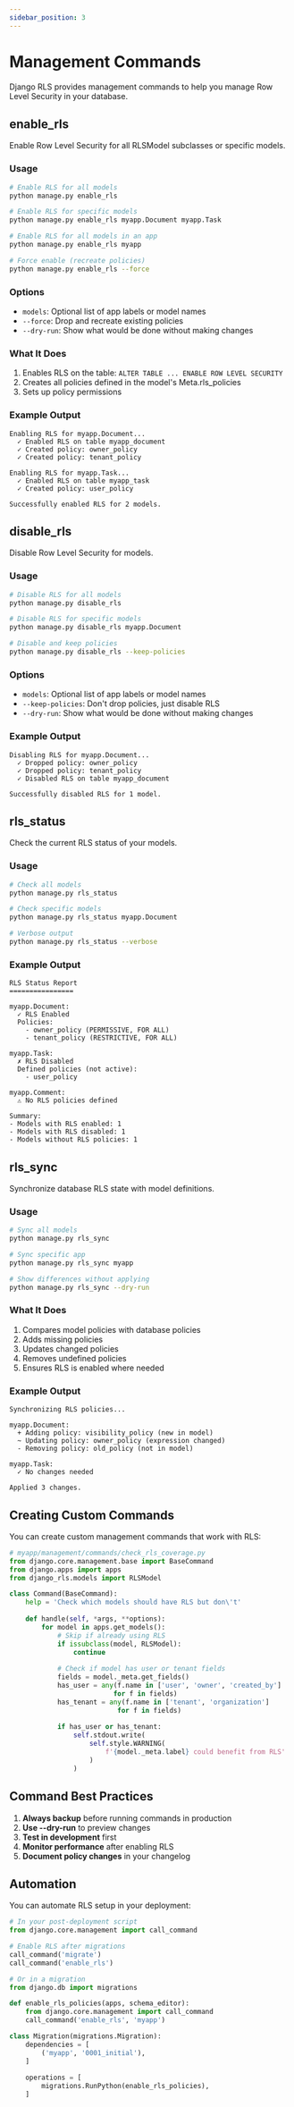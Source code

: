 ```yaml
---
sidebar_position: 3
---
```


# Management Commands

Django RLS provides management commands to help you manage Row Level Security in your database.

## enable_rls

Enable Row Level Security for all RLSModel subclasses or specific models.

### Usage

```bash
# Enable RLS for all models
python manage.py enable_rls

# Enable RLS for specific models
python manage.py enable_rls myapp.Document myapp.Task

# Enable RLS for all models in an app
python manage.py enable_rls myapp

# Force enable (recreate policies)
python manage.py enable_rls --force
```

### Options

- `models`: Optional list of app labels or model names
- `--force`: Drop and recreate existing policies
- `--dry-run`: Show what would be done without making changes

### What It Does

1. Enables RLS on the table: `ALTER TABLE ... ENABLE ROW LEVEL SECURITY`
2. Creates all policies defined in the model's Meta.rls_policies
3. Sets up policy permissions

### Example Output

```
Enabling RLS for myapp.Document...
  ✓ Enabled RLS on table myapp_document
  ✓ Created policy: owner_policy
  ✓ Created policy: tenant_policy
  
Enabling RLS for myapp.Task...
  ✓ Enabled RLS on table myapp_task
  ✓ Created policy: user_policy
  
Successfully enabled RLS for 2 models.
```

## disable_rls

Disable Row Level Security for models.

### Usage

```bash
# Disable RLS for all models
python manage.py disable_rls

# Disable RLS for specific models
python manage.py disable_rls myapp.Document

# Disable and keep policies
python manage.py disable_rls --keep-policies
```

### Options

- `models`: Optional list of app labels or model names
- `--keep-policies`: Don't drop policies, just disable RLS
- `--dry-run`: Show what would be done without making changes

### Example Output

```
Disabling RLS for myapp.Document...
  ✓ Dropped policy: owner_policy
  ✓ Dropped policy: tenant_policy
  ✓ Disabled RLS on table myapp_document
  
Successfully disabled RLS for 1 model.
```

## rls_status

Check the current RLS status of your models.

### Usage

```bash
# Check all models
python manage.py rls_status

# Check specific models
python manage.py rls_status myapp.Document

# Verbose output
python manage.py rls_status --verbose
```

### Example Output

```
RLS Status Report
================

myapp.Document:
  ✓ RLS Enabled
  Policies:
    - owner_policy (PERMISSIVE, FOR ALL)
    - tenant_policy (RESTRICTIVE, FOR ALL)
    
myapp.Task:
  ✗ RLS Disabled
  Defined policies (not active):
    - user_policy
    
myapp.Comment:
  ⚠ No RLS policies defined
  
Summary:
- Models with RLS enabled: 1
- Models with RLS disabled: 1
- Models without RLS policies: 1
```

## rls_sync

Synchronize database RLS state with model definitions.

### Usage

```bash
# Sync all models
python manage.py rls_sync

# Sync specific app
python manage.py rls_sync myapp

# Show differences without applying
python manage.py rls_sync --dry-run
```

### What It Does

1. Compares model policies with database policies
2. Adds missing policies
3. Updates changed policies
4. Removes undefined policies
5. Ensures RLS is enabled where needed

### Example Output

```
Synchronizing RLS policies...

myapp.Document:
  + Adding policy: visibility_policy (new in model)
  ~ Updating policy: owner_policy (expression changed)
  - Removing policy: old_policy (not in model)
  
myapp.Task:
  ✓ No changes needed
  
Applied 3 changes.
```

## Creating Custom Commands

You can create custom management commands that work with RLS:

```python
# myapp/management/commands/check_rls_coverage.py
from django.core.management.base import BaseCommand
from django.apps import apps
from django_rls.models import RLSModel

class Command(BaseCommand):
    help = 'Check which models should have RLS but don\'t'
    
    def handle(self, *args, **options):
        for model in apps.get_models():
            # Skip if already using RLS
            if issubclass(model, RLSModel):
                continue
                
            # Check if model has user or tenant fields
            fields = model._meta.get_fields()
            has_user = any(f.name in ['user', 'owner', 'created_by'] 
                          for f in fields)
            has_tenant = any(f.name in ['tenant', 'organization'] 
                           for f in fields)
            
            if has_user or has_tenant:
                self.stdout.write(
                    self.style.WARNING(
                        f'{model._meta.label} could benefit from RLS'
                    )
                )
```

## Command Best Practices

1. **Always backup** before running commands in production
2. **Use --dry-run** to preview changes
3. **Test in development** first
4. **Monitor performance** after enabling RLS
5. **Document policy changes** in your changelog

## Automation

You can automate RLS setup in your deployment:

```python
# In your post-deployment script
from django.core.management import call_command

# Enable RLS after migrations
call_command('migrate')
call_command('enable_rls')

# Or in a migration
from django.db import migrations

def enable_rls_policies(apps, schema_editor):
    from django.core.management import call_command
    call_command('enable_rls', 'myapp')

class Migration(migrations.Migration):
    dependencies = [
        ('myapp', '0001_initial'),
    ]
    
    operations = [
        migrations.RunPython(enable_rls_policies),
    ]
```
